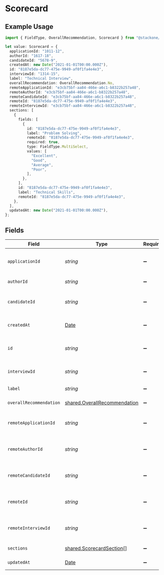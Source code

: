 # Scorecard

## Example Usage

```typescript
import { FieldType, OverallRecommendation, Scorecard } from "@stackone/stackone-client-ts/sdk/models/shared";

let value: Scorecard = {
  applicationId: "1011-12",
  authorId: "1617-18",
  candidateId: "5678-9",
  createdAt: new Date("2021-01-01T00:00.000Z"),
  id: "8187e5da-dc77-475e-9949-af0f1fa4e4e3",
  interviewId: "1314-15",
  label: "Technical Interview",
  overallRecommendation: OverallRecommendation.No,
  remoteApplicationId: "e3cb75bf-aa84-466e-a6c1-b8322b257a48",
  remoteAuthorId: "e3cb75bf-aa84-466e-a6c1-b8322b257a48",
  remoteCandidateId: "e3cb75bf-aa84-466e-a6c1-b8322b257a48",
  remoteId: "8187e5da-dc77-475e-9949-af0f1fa4e4e3",
  remoteInterviewId: "e3cb75bf-aa84-466e-a6c1-b8322b257a48",
  sections: [
    {
      fields: [
        {
          id: "8187e5da-dc77-475e-9949-af0f1fa4e4e3",
          label: "Problem Solving",
          remoteId: "8187e5da-dc77-475e-9949-af0f1fa4e4e3",
          required: true,
          type: FieldType.MultiSelect,
          values: [
            "Excellent",
            "Good",
            "Average",
            "Poor",
          ],
        },
      ],
      id: "8187e5da-dc77-475e-9949-af0f1fa4e4e3",
      label: "Technical Skills",
      remoteId: "8187e5da-dc77-475e-9949-af0f1fa4e4e3",
    },
  ],
  updatedAt: new Date("2021-01-01T00:00.000Z"),
};
```

## Fields

| Field                                                                                         | Type                                                                                          | Required                                                                                      | Description                                                                                   | Example                                                                                       |
| --------------------------------------------------------------------------------------------- | --------------------------------------------------------------------------------------------- | --------------------------------------------------------------------------------------------- | --------------------------------------------------------------------------------------------- | --------------------------------------------------------------------------------------------- |
| `applicationId`                                                                               | *string*                                                                                      | :heavy_minus_sign:                                                                            | The application ID associated with the scorecard                                              | 1011-12                                                                                       |
| `authorId`                                                                                    | *string*                                                                                      | :heavy_minus_sign:                                                                            | The author ID of the scorecard                                                                | 1617-18                                                                                       |
| `candidateId`                                                                                 | *string*                                                                                      | :heavy_minus_sign:                                                                            | The candidate ID associated with the scorecard                                                | 5678-9                                                                                        |
| `createdAt`                                                                                   | [Date](https://developer.mozilla.org/en-US/docs/Web/JavaScript/Reference/Global_Objects/Date) | :heavy_minus_sign:                                                                            | The creation date of the scorecard                                                            | 2021-01-01T00:00.000Z                                                                         |
| `id`                                                                                          | *string*                                                                                      | :heavy_minus_sign:                                                                            | Unique identifier                                                                             | 8187e5da-dc77-475e-9949-af0f1fa4e4e3                                                          |
| `interviewId`                                                                                 | *string*                                                                                      | :heavy_minus_sign:                                                                            | The interview ID associated with the scorecard                                                | 1314-15                                                                                       |
| `label`                                                                                       | *string*                                                                                      | :heavy_minus_sign:                                                                            | The label of the scorecard                                                                    | Technical Interview                                                                           |
| `overallRecommendation`                                                                       | [shared.OverallRecommendation](../../../sdk/models/shared/overallrecommendation.md)           | :heavy_minus_sign:                                                                            | The overall recommendation                                                                    | recommended                                                                                   |
| `remoteApplicationId`                                                                         | *string*                                                                                      | :heavy_minus_sign:                                                                            | Provider's unique identifier of the application                                               | e3cb75bf-aa84-466e-a6c1-b8322b257a48                                                          |
| `remoteAuthorId`                                                                              | *string*                                                                                      | :heavy_minus_sign:                                                                            | Provider's unique identifier of the author                                                    | e3cb75bf-aa84-466e-a6c1-b8322b257a48                                                          |
| `remoteCandidateId`                                                                           | *string*                                                                                      | :heavy_minus_sign:                                                                            | Provider's unique identifier of the candidate                                                 | e3cb75bf-aa84-466e-a6c1-b8322b257a48                                                          |
| `remoteId`                                                                                    | *string*                                                                                      | :heavy_minus_sign:                                                                            | Provider's unique identifier                                                                  | 8187e5da-dc77-475e-9949-af0f1fa4e4e3                                                          |
| `remoteInterviewId`                                                                           | *string*                                                                                      | :heavy_minus_sign:                                                                            | Provider's unique identifier of the interview                                                 | e3cb75bf-aa84-466e-a6c1-b8322b257a48                                                          |
| `sections`                                                                                    | [shared.ScorecardSection](../../../sdk/models/shared/scorecardsection.md)[]                   | :heavy_minus_sign:                                                                            | The sections in the scorecard                                                                 |                                                                                               |
| `updatedAt`                                                                                   | [Date](https://developer.mozilla.org/en-US/docs/Web/JavaScript/Reference/Global_Objects/Date) | :heavy_minus_sign:                                                                            | The update date of the scorecard                                                              | 2021-01-01T00:00.000Z                                                                         |